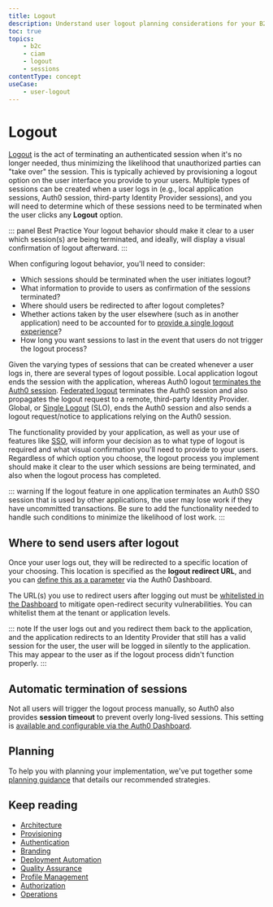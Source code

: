 ```yaml
---
title: Logout
description: Understand user logout planning considerations for your B2C implementation.
toc: true
topics:
    - b2c
    - ciam
    - logout
    - sessions
contentType: concept
useCase:
    - user-logout
---
```

# Logout

[Logout](/logout) is the act of terminating an authenticated session when it's no longer needed, thus minimizing the likelihood that unauthorized parties can "take over" the session. This is typically achieved by provisioning a logout option on the user interface you provide to your users. Multiple types of sessions can be created when a user logs in (e.g., local application sessions, Auth0 session, third-party Identity Provider sessions), and you will need to determine which of these sessions need to be terminated when the user clicks any **Logout** option.

::: panel Best Practice
Your logout behavior should make it clear to a user which session(s) are being terminated, and ideally, will display a visual confirmation of logout afterward. 
:::

When configuring logout behavior, you'll need to consider:

* Which sessions should be terminated when the user initiates logout?
* What information to provide to users as confirmation of the sessions terminated?
* Where should users be redirected to after logout completes?
* Whether actions taken by the user elsewhere (such as in another application) need to be accounted for to [provide a single logout experience](/logout/guides/logout-applications#single-sign-out-configuration-example)?
* How long you want sessions to last in the event that users do not trigger the logout process?

Given the varying types of sessions that can be created whenever a user logs in, there are several types of logout possible. Local application logout ends the session with the application, whereas Auth0 logout [terminates the Auth0 session](/logout/guides/logout-auth0). [Federated logout](/logout/guides/logout-idps) terminates the Auth0 session and also propagates the logout request to a remote, third-party Identity Provider. Global, or [Single Logout](/logout/guides/logout-applications) (SLO), ends the Auth0 session and also sends a logout request/notice to applications relying on the Auth0 session.

The functionality provided by your application, as well as your use of features like [SSO](/sso), will inform your decision as to what type of logout is required and what visual confirmation you'll need to provide to your users. Regardless of which option you choose, the logout process you implement should make it clear to the user which sessions are being terminated, and also when the logout process has completed.

::: warning
If the logout feature in one application terminates an Auth0 SSO session that is used by other applications, the user may lose work if they have uncommitted transactions. Be sure to add the functionality needed to handle such conditions to minimize the likelihood of lost work.
:::

## Where to send users after logout

Once your user logs out, they will be redirected to a specific location of your choosing. This location is specified as the **logout redirect URL**, and you can [define this as a parameter](/logout/guides/redirect-users-after-logout) via the Auth0 Dashboard. 

The URL(s) you use to redirect users after logging out must be [whitelisted in the Dashboard](/logout#redirect-users-after-logout) to mitigate open-redirect security vulnerabilities. You can whitelist them at the tenant or application levels.

::: note
If the user logs out and you redirect them back to the application, and the application redirects to an Identity Provider that still has a valid session for the user, the user will be logged in silently to the application. This may appear to the user as if the logout process didn't function properly.
:::

## Automatic termination of sessions

Not all users will trigger the logout process manually, so Auth0 also provides **session timeout** to prevent overly long-lived sessions. This setting is [available and configurable via the Auth0 Dashboard](/dashboard/dashboard-tenant-settings#session-timeout).

## Planning

To help you with planning your implementation, we've put together some [planning guidance](https://drive.google.com/a/auth0.com/file/d/1lQU-uPTfwEi58WJMKL2azUhZhvy9h1IU/view?usp=sharing) that details our recommended strategies.

## Keep reading

* [Architecture](/architecture-scenarios/implementation/b2c/b2c-architecture)
* [Provisioning](/architecture-scenarios/implementation/b2c/b2c-provisioning)
* [Authentication](/architecture-scenarios/implementation/b2c/b2c-authentication)
* [Branding](/architecture-scenarios/implementation/b2c/b2c-branding)
* [Deployment Automation](/architecture-scenarios/implementation/b2c/b2c-deployment)
* [Quality Assurance](/architecture-scenarios/implementation/b2c/b2c-qa)
* [Profile Management](/architecture-scenarios/implementation/b2c/b2c-profile-mgmt)
* [Authorization](/architecture-scenarios/implementation/b2c/b2c-authorization)
* [Operations](/architecture-scenarios/implementation/b2c/b2c-operations)
